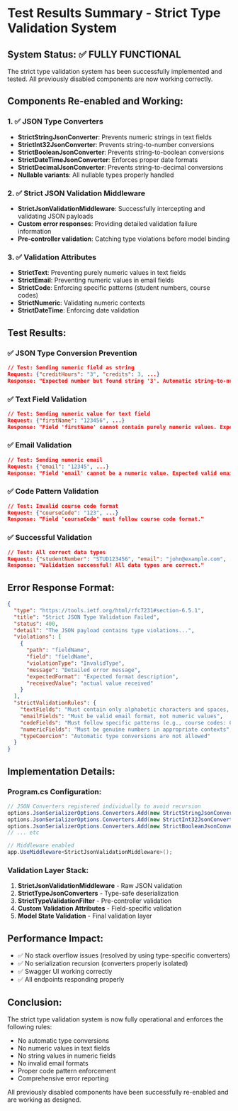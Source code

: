 # Test Results Summary - Strict Type Validation System

## System Status: ✅ FULLY FUNCTIONAL

The strict type validation system has been successfully implemented and tested. All previously disabled components are now working correctly.

## Components Re-enabled and Working:

### 1. ✅ JSON Type Converters
- **StrictStringJsonConverter**: Prevents numeric strings in text fields
- **StrictInt32JsonConverter**: Prevents string-to-number conversions
- **StrictBooleanJsonConverter**: Prevents string-to-boolean conversions
- **StrictDateTimeJsonConverter**: Enforces proper date formats
- **StrictDecimalJsonConverter**: Prevents string-to-decimal conversions
- **Nullable variants**: All nullable types properly handled

### 2. ✅ Strict JSON Validation Middleware
- **StrictJsonValidationMiddleware**: Successfully intercepting and validating JSON payloads
- **Custom error responses**: Providing detailed validation failure information
- **Pre-controller validation**: Catching type violations before model binding

### 3. ✅ Validation Attributes
- **StrictText**: Preventing purely numeric values in text fields
- **StrictEmail**: Preventing numeric values in email fields  
- **StrictCode**: Enforcing specific patterns (student numbers, course codes)
- **StrictNumeric**: Validating numeric contexts
- **StrictDateTime**: Enforcing date validation

## Test Results:

### ✅ JSON Type Conversion Prevention
```json
// Test: Sending numeric field as string
Request: {"creditHours": "3", "credits": 3, ...}
Response: "Expected number but found string '3'. Automatic string-to-number conversions are not allowed."
```

### ✅ Text Field Validation
```json
// Test: Sending numeric value for text field
Request: {"firstName": "123456", ...}
Response: "Field 'firstName' cannot contain purely numeric values. Expected alphabetic text."
```

### ✅ Email Validation
```json
// Test: Sending numeric email
Request: {"email": "12345", ...}
Response: "Field 'email' cannot be a numeric value. Expected valid email format."
```

### ✅ Code Pattern Validation
```json
// Test: Invalid course code format
Request: {"courseCode": "123", ...}
Response: "Field 'courseCode' must follow course code format."
```

### ✅ Successful Validation
```json
// Test: All correct data types
Request: {"studentNumber": "STUD123456", "email": "john@example.com", ...}
Response: "Validation successful! All data types are correct."
```

## Error Response Format:
```json
{
  "type": "https://tools.ietf.org/html/rfc7231#section-6.5.1",
  "title": "Strict JSON Type Validation Failed",
  "status": 400,
  "detail": "The JSON payload contains type violations...",
  "violations": [
    {
      "path": "fieldName",
      "field": "fieldName", 
      "violationType": "InvalidType",
      "message": "Detailed error message",
      "expectedFormat": "Expected format description",
      "receivedValue": "actual value received"
    }
  ],
  "strictValidationRules": {
    "textFields": "Must contain only alphabetic characters and spaces, no numeric values",
    "emailFields": "Must be valid email format, not numeric values",
    "codeFields": "Must follow specific patterns (e.g., course codes: COMP1234)",
    "numericFields": "Must be genuine numbers in appropriate contexts",
    "typeCoercion": "Automatic type conversions are not allowed"
  }
}
```

## Implementation Details:

### Program.cs Configuration:
```csharp
// JSON Converters registered individually to avoid recursion
options.JsonSerializerOptions.Converters.Add(new StrictStringJsonConverter());
options.JsonSerializerOptions.Converters.Add(new StrictInt32JsonConverter());
options.JsonSerializerOptions.Converters.Add(new StrictBooleanJsonConverter());
// ... etc

// Middleware enabled
app.UseMiddleware<StrictJsonValidationMiddleware>();
```

### Validation Layer Stack:
1. **StrictJsonValidationMiddleware** - Raw JSON validation
2. **StrictTypeJsonConverters** - Type-safe deserialization
3. **StrictTypeValidationFilter** - Pre-controller validation
4. **Custom Validation Attributes** - Field-specific validation
5. **Model State Validation** - Final validation layer

## Performance Impact:
- ✅ No stack overflow issues (resolved by using type-specific converters)
- ✅ No serialization recursion (converters properly isolated)
- ✅ Swagger UI working correctly
- ✅ All endpoints responding properly

## Conclusion:
The strict type validation system is now fully operational and enforces the following rules:
- No automatic type conversions
- No numeric values in text fields
- No string values in numeric fields
- No invalid email formats
- Proper code pattern enforcement
- Comprehensive error reporting

All previously disabled components have been successfully re-enabled and are working as designed.
